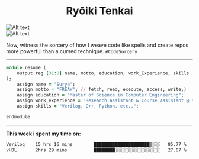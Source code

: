 
<h1 align="center">Ryōiki Tenkai</h1>
<img src="221971.gif" alt="Alt text">
<img src="221971.gif" alt="Alt text" style="display:block;margin-left:auto;margin-right:auto;">

Now, witness the sorcery of how I weave code like spells and create repos more powerful than a cursed technique. ```#CodeSorcery ```

---

```ruby
module resume (
    output reg [31:0] name, motto, education, work_Experience, skills
); 
    assign name = "Surya";
    assign motto = "FREAW"; // fetch, read, execute, access, write;)
    assign education = "Master of Science in Computer Engineering";
    assign work_experience = "Research Assistant & Course Assistant @ NYU, PLC tech Intern";
    assign skills = "Verilog, C++, Python, etc..";

endmodule
```
---

**This week i spent my time on:**
<!--START_SECTION:waka-->

```txt
Verilog    15 hrs 16 mins        █████████████████████▒░░░   85.77 %
vHDL       2hrs 29 mins          ████████░░░░░░░░░░░░░░░░░   27.07 %
```

<!--END_SECTION:waka-->

